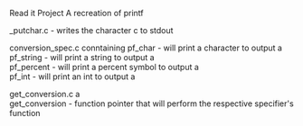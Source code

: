 Read it
Project A recreation of printf

_putchar.c - writes the character c to stdout

conversion_spec.c conntaining 
pf_char - will print a character to output 
a <br />
pf_string - will print a string to output 
a <br />
pf_percent - will print a percent symbol to output
a <br /> 
pf_int - will print an int to output
a <br />

get_conversion.c a <br />
get_conversion - function pointer that will perform the respective specifier's function
